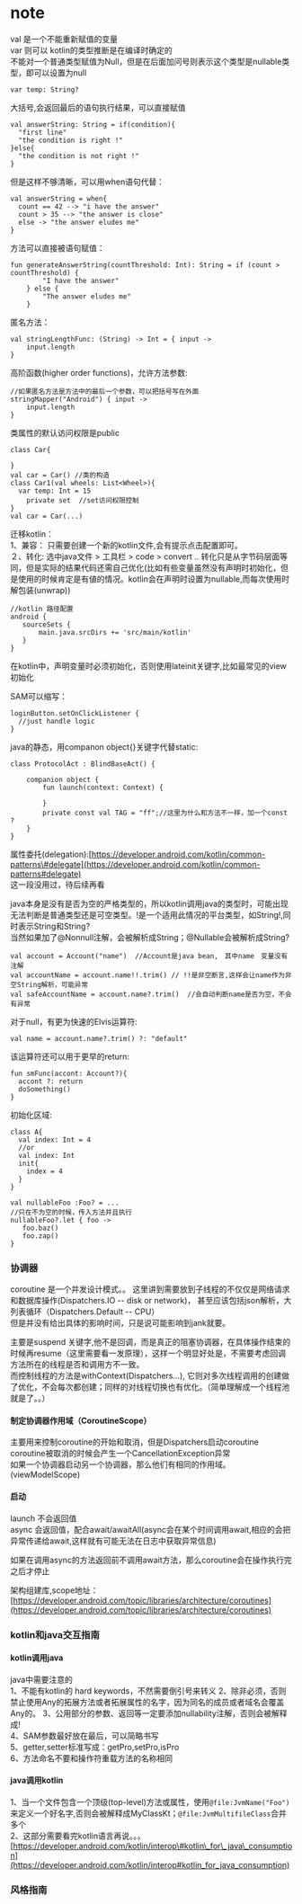 # note

val 是一个不能重新赋值的变量  
var 则可以 kotlin的类型推断是在编译时确定的  
不能对一个普通类型赋值为Null，但是在后面加问号则表示这个类型是nullable类型，即可以设置为null

```text
var temp: String?
```

大括号,会返回最后的语句执行结果，可以直接赋值

```text
val answerString: String = if(condition){
  "first line"
  "the condition is right !"
}else{
  "the condition is not right !"  
}
```

但是这样不够清晰，可以用when语句代替：

```text
val answerString = when{
  count == 42 --> "i have the answer"
  count > 35 --> "the answer is close"  
  else -> "the answer eludes me"
}
```

方法可以直接被语句赋值：

```text
fun generateAnswerString(countThreshold: Int): String = if (count > countThreshold) {
        "I have the answer"
    } else {
        "The answer eludes me"
    }
```

匿名方法：

```text
val stringLengthFunc: (String) -> Int = { input ->
    input.length
}
```

高阶函数\(higher order functions\)，允许方法参数:

```text
//如果匿名方法是方法中的最后一个参数，可以把括号写在外面　　
stringMapper("Android") { input ->
    input.length
}
```

类属性的默认访问权限是public

```text
class Car{

}
val car = Car() //类的构造
class Car1(val wheels: List<Wheel>){
  var temp: Int = 15
    private set  //set访问权限控制    
}
val car = Car(...)
```

迁移kotlin：  
1、兼容： 只需要创建一个新的kotlin文件,会有提示点击配置即可。  
２、转化: 选中java文件 &gt; 工具栏 &gt; code &gt; convert .. 转化只是从字节码层面等同，但是实际的结果代码还需自己优化\(比如有些变量虽然没有声明时初始化，但是使用的时候肯定是有値的情况。kotlin会在声明时设置为nullable,而每次使用时解包装\(unwrap\)\)

```text
//kotlin 路径配置
android {
   sourceSets {
       main.java.srcDirs += 'src/main/kotlin'
   }
}
```

在kotlin中，声明变量时必须初始化，否则使用lateinit关键字,比如最常见的view初始化

SAM可以缩写：

```text
loginButton.setOnClickListener {
  //just handle logic
}
```

java的静态，用companon object{}关键字代替static:

```text
class ProtocolAct : BlindBaseAct() {

    companion object {
        fun launch(context: Context) {

        }
        private const val TAG = "ff";//这里为什么和方法不一样，加一个const ?
    }
}
```

属性委托\(delegation\):[https://developer.android.com/kotlin/common-patterns\#delegate](https://developer.android.com/kotlin/common-patterns#delegate)  
这一段没用过，待后续再看

java本身是没有是否为空的严格类型的，所以kotlin调用java的类型时，可能出现无法判断是普通类型还是可空类型。!是一个适用此情况的平台类型，如String!,同时表示String和String?  
当然如果加了@Nonnull注解，会被解析成String；@Nullable会被解析成String?

```text
val account = Account("name")  //Account是java bean,　其中name　变量没有注解
val accountName = account.name!!.trim() // !!是非空断言,这样会让name作为非空String解析，可能异常
val safeAccountName = account.name?.trim()  //会自动判断name是否为空，不会有异常
```

对于null，有更为快速的Elvis运算符:

```text
val name = account.name?.trim() ?: "default"
```

该运算符还可以用于更早的return:

```text
fun smFunc(accont: Account?){
  accont ?: return
  doSomething()
}
```

初始化区域:

```text
class A{
  val index: Int = 4
  //or
  val index: Int  
  init{
    index = 4
  }
}
```

```text
val nullableFoo :Foo? = ...
//只在不为空的时候，传入方法并且执行
nullableFoo?.let { foo ->
   foo.baz()
   foo.zap()
}
```

### 协调器

coroutine 是一个并发设计模式。。 这里讲到需要放到子线程的不仅仅是网络请求和数据库操作\(Dispatchers.IO -- disk or network\)， 甚至应该包括json解析，大列表循环（Dispatchers.Default -- CPU）  
但是并没有给出具体的影响时间，只是说可能影响到jank就要。

主要是suspend 关键字,他不是回调，而是真正的阻塞协调器，在具体操作结束的时候再resume（这里需要看一发原理），这样一个明显好处是，不需要考虑回调方法所在的线程是否和调用方不一致。  
而控制线程的方法是withContext\(Dispatchers...\), 它则对多次线程调用的创建做了优化，不会每次都创建；同样的对线程切换也有优化。（简单理解成一个线程池就是了。。）

#### 制定协调器作用域（CoroutineScope）

主要用来控制coroutine的开始和取消，但是Dispatchers启动coroutine coroutine被取消的时候会产生一个CancellationException异常  
如果一个协调器启动另一个协调器，那么他们有相同的作用域。  
\(viewModelScope\)

#### 启动

launch 不会返回值  
async 会返回值，配合await/awaitAll\(async会在某个时间调用await,相应的会把异常传递给await,这样就有可能无法在日志中获取异常信息\)

如果在调用async的方法返回前不调用await方法，那么coroutine会在操作执行完之后才停止

架构组建库,scope地址：  
[https://developer.android.com/topic/libraries/architecture/coroutines](https://developer.android.com/topic/libraries/architecture/coroutines)

### kotlin和java交互指南

#### kotlin调用java

java中需要注意的  
1、不能有kotlin的 hard keywords，不然需要倒引号来转义 2、除非必须，否则禁止使用Any的拓展方法或者拓展属性的名字，因为同名的成员或者域名会覆盖Any的。 3、公用部分的参数、返回等一定要添加nullability注解，否则会被解释成!  
4、SAM参数最好放在最后，可以简略书写  
5、getter,setter标准写成：getPro,setPro,isPro  
6、方法命名不要和操作符重载方法的名称相同

#### java调用kotlin

1、当一个文件包含一个顶级\(top-level\)方法或属性，使用`@file:JvmName("Foo")`来定义一个好名字,否则会被解释成MyClassKt；`@file:JvmMultifileClass`合并多个  
2、这部分需要看完kotlin语言再说。。。  
[https://developer.android.com/kotlin/interop\#kotlin\_for\_java\_consumption](https://developer.android.com/kotlin/interop#kotlin_for_java_consumption)

### 风格指南

